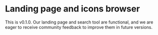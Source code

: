 # Landing page and icons browser

This is v0.1.0. Our landing page and search tool are functional, and we are eager to receive community feedback to improve them in future versions.
